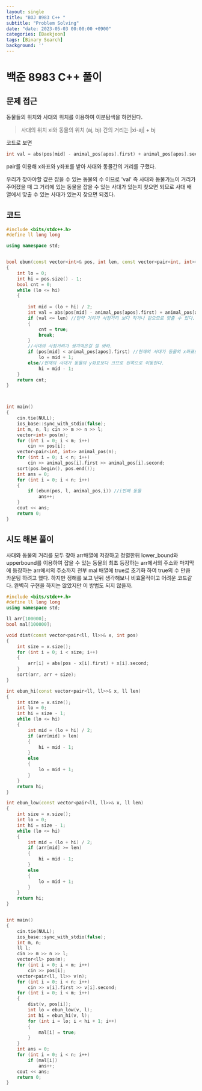 ```yaml
---
layout: single
title: "BOJ 8983 C++ "
subtitle: "Problem Solving"
date: "date: 2023-05-03 00:00:00 +0900"
categories: [Baekjoon]
tags: [Binary Search]
background: ''
---
```

# 백준 8983 C++ 풀이
## 문제 접근
동물들의 위치와 사대의 위치를 이용하여 이분탐색을 하면된다.  
>사대의 위치 xi와 동물의 위치 (aj, bj) 간의 거리는 |xi-aj| + bj
  
  코드로 보면   
```c++
int val = abs(pos[mid] - animal_pos[apos].first) + animal_pos[apos].second;
```
pair를 이용해 x좌표와 y좌표를 받아 사대와 동물간의 거리를 구했다.
  
  우리가 찾아야할 값은 잡을 수 있는 동물의 수 이므로 'val' 즉 사대와 동물가느이 거리가 주어졌을 때 그 거리에 있는 동물을 잡을 수 있는 사대가 있는지 찾으면 되므로 사대 배열에서 맞출 수 있는 사대가 있는지 찾으면 되겠다.

## 코드 
```c++
#include <bits/stdc++.h> 
#define ll long long

using namespace std;


bool ebun(const vector<int>& pos, int len, const vector<pair<int, int>> &animal_pos,int apos)
{
	int lo = 0;
	int hi = pos.size() - 1;
	bool cnt = 0;
	while (lo <= hi)
	{
		
		int mid = (lo + hi) / 2;
		int val = abs(pos[mid] - animal_pos[apos].first) + animal_pos[apos].second; //사대와 동물간의 거리.
		if (val <= len) //만약 거리가 사정거리 보다 작거나 같으므로 맞출 수 있다.
		{
			cnt = true;
			break;
		}
        //사대의 사정거리가 생겨먹은걸 잘 봐라.
		if (pos[mid] < animal_pos[apos].first) //현재의 사대가 동물의 x좌표보다 작으므로 오른쪽으로 이동한다
			lo = mid + 1;
		else//현재의 사대가 동물의 y좌표보다 크므로 왼쪽으로 이동한다.
			hi = mid - 1;
	}
	return cnt;
}



int main()
{
	cin.tie(NULL);
	ios_base::sync_with_stdio(false);
	int m, n, l; cin >> m >> n >> l;
	vector<int> pos(m);
	for (int i = 0; i < m; i++)
		cin >> pos[i];
	vector<pair<int, int>> animal_pos(n);
	for (int i = 0; i < n; i++)
		cin >> animal_pos[i].first >> animal_pos[i].second;
	sort(pos.begin(), pos.end());
	int ans = 0;
	for (int i = 0; i < n; i++)
	{
		if (ebun(pos, l, animal_pos,i)) //i번째 동물
			ans++;
	}
	cout << ans;
	return 0;
}
```

## 시도 해본 풀이

사대와 동물의 거리를 모두 찾아 arr배열에 저장하고 정렬한뒤 lower_bound와 upperbound를 이용하여 
잡을 수 있는 동물의 최초 등장하는 arr에서의 주소와 마지막에 등장하는 arr에서의 주소까지 전부 mal 배열에 true로 초기화 하여 true의 수 만큼 카운팅 하려고 했다.
하지만 정해를 보고 난뒤 생각해보니 비효율적이고 어려운 코드같다.
완벽히 구현을 하지는 않았지만 이 방법도 되지 않을까.

```c++
#include <bits/stdc++.h> 
#define ll long long
using namespace std;

ll arr[100000];
bool mal[100000];

void dist(const vector<pair<ll, ll>>& x, int pos)
{
    int size = x.size();
    for (int i = 0; i < size; i++)
    {
        arr[i] = abs(pos - x[i].first) + x[i].second;
    }
    sort(arr, arr + size);
}

int ebun_hi(const vector<pair<ll, ll>>& x, ll len)
{
    int size = x.size();
    int lo = 0;
    int hi = size - 1;
    while (lo <= hi)
    {
        int mid = (lo + hi) / 2;
        if (arr[mid] > len)
        {
            hi = mid - 1;
        }
        else
        {
            lo = mid + 1;
        }
    }
    return hi;
}

int ebun_low(const vector<pair<ll, ll>>& x, ll len)
{
    int size = x.size();
    int lo = 0;
    int hi = size - 1;
    while (lo <= hi)
    {
        int mid = (lo + hi) / 2;
        if (arr[mid] >= len)
        {
            hi = mid - 1;
        }
        else
        {
            lo = mid + 1;
        }
    }
    return hi;
}


int main()
{
    cin.tie(NULL);
    ios_base::sync_with_stdio(false);
    int m, n;
    ll l;
    cin >> m >> n >> l;
    vector<ll> pos(m);
    for (int i = 0; i < m; i++)
        cin >> pos[i];
    vector<pair<ll, ll>> v(n);
    for (int i = 0; i < n; i++)
        cin >> v[i].first >> v[i].second;
    for (int i = 0; i < m; i++)
    {
        dist(v, pos[i]);
        int lo = ebun_low(v, l);
        int hi = ebun_hi(v, l);
        for (int i = lo; i < hi + 1; i++)
        {
            mal[i] = true;
        }
    }
    int ans = 0;
    for (int i = 0; i < n; i++)
        if (mal[i])
            ans++;
    cout << ans;
    return 0;
}
```